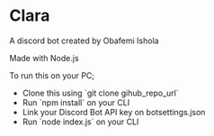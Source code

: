 # Clara
A discord bot created by Obafemi Ishola <br/>

Made with Node.js <br/>

<p>To run this on your PC;</p>
<ul>
    <li>Clone this using `git clone gihub_repo_url`</li>
    <li>Run `npm install` on your CLI</li>
    <li>Link your Discord Bot API key on botsettings.json</li>
    <li>Run `node index.js` on your CLI</li>
</ul>
